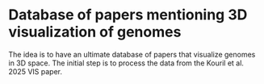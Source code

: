 # Database of papers mentioning 3D visualization of genomes

The idea is to have an ultimate database of papers that visualize genomes in 3D
space. The initial step is to process the data from the Kouril et al. 2025 VIS
paper.
